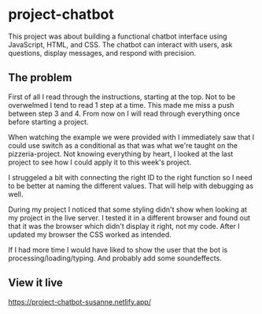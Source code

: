 # project-chatbot

This project was about building a functional chatbot interface using JavaScript, HTML, and CSS. The chatbot can interact with users, ask questions, display messages, and respond with precision.

## The problem

First of all I read through the instructions, starting at the top. Not to be overwelmed I tend to read 1 step at a time. This made me miss a push between step 3 and 4. From now on I will read through everything once before starting a project.

When watching the example we were provided with I immediately saw that I could use switch as a conditional as that was what we're taught on the pizzeria-project. Not knowing everything by heart, I looked at the last project to see how I could apply it to this week's project.

I struggeled a bit with connecting the right ID to the right function so I need to be better at naming the different values. That will help with debugging as well.

During my project I noticed that some styling didn't show when looking at my project in the live server. I tested it in a different browser and found out that it was the browser which didn't display it right, not my code. After I updated my browser the CSS worked as intended.

If I had more time I would have liked to show the user that the bot is processing/loading/typing. And probably add some soundeffects.

## View it live

https://project-chatbot-susanne.netlify.app/

